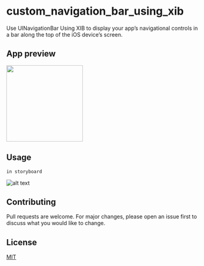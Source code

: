 # custom_navigation_bar_using_xib

Use UINavigationBar Using XIB to display your app’s navigational controls in a bar along the top of the iOS device’s screen.

## App preview
<p>
<img src="https://raw.githubusercontent.com/BudhabhooshanPatil/custom_navigation_bar_using_xib/main/ScreenShots/Simulator%20Screen%20Shot%20-%20iPhone%20SE%20(2nd%20generation)%20-%202021-01-02%20at%2012.02.35.png" width="200"
</p>


## Usage
```
in storyboard
```

![alt text](https://raw.githubusercontent.com/BudhabhooshanPatil/custom_navigation_bar_using_xib/main/ScreenShots/Screenshot%202021-01-02%20at%2012.08.26%20PM.png)


## Contributing
Pull requests are welcome. For major changes, please open an issue first to discuss what you would like to change.


## License
[MIT](https://choosealicense.com/licenses/mit/)
